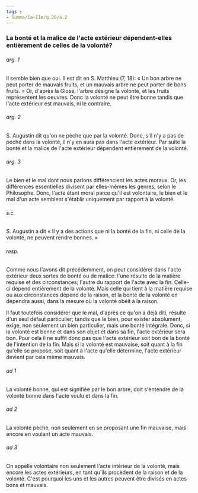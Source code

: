 ```yaml
---
tags : 
- Summa/Ia-IIæ/q.20/a.2
---
```


### La bonté et la malice de l'acte extérieur dépendent-elles entièrement de celles de la volonté?

###### arg. 1
Il semble bien que oui. Il est dit en S. Matthieu (7, 18): « Un bon arbre ne peut porter de mauvais fruits, et un mauvais arbre ne peut porter de bons fruits. » Or, d'après la Glose, l'arbre désigne la volonté, et les fruits représentent les oeuvres. Donc la volonté ne peut être bonne tandis que l'acte extérieur est mauvais, ni le contraire. 

###### arg. 2
S. Augustin dit qu'on ne pèche que par la volonté. Donc, s'il n'y a pas de péché dans la volonté, il n'y en aura pas dans l'acte extérieur. Par suite la bonté et la malice de l'acte extérieur dépendent entièrement de la volonté. 

###### arg. 3
Le bien et le mal dont nous parlons différencient les actes moraux. Or, les différences essentielles divisent par elles-mêmes les genres, selon le Philosophe. Donc, l'acte étant moral parce qu'il est volontaire, le bien et le mal d'un acte semblent s'établir uniquement par rapport à la volonté. 

###### s.c.
S. Augustin a dit « Il y a des actions que ni la bonté de la fin, ni celle de la volonté, ne peuvent rendre bonnes. » 

###### resp.
Comme nous l'avons dit précédemment, on peut considérer dans l'acte extérieur deux sortes de bonté ou de malice: l'une résulte de la matière requise et des circonstances; l'autre du rapport de l'acte avec la fin. Celle-ci dépend entièrement de la volonté. Mais celle qui tient à la matière requise ou aux circonstances dépend de la raison, et la bonté de la volonté en dépendra aussi, dans la mesure où la volonté obéit à la raison. 

Il faut toutefois considérer que le mal, d'après ce qu'on a déjà diti, résulte d'un seul défaut particulier; tandis que le bien, pour exister absolument, exige, non seulement un bien particulier, mais une bonté intégrale. Donc, si la volonté est bonne et dans son objet et dans sa fin, l'acte extérieur sera bon. Pour cela il ne suffit donc pas que l'acte extérieur soit bon de la bonté de l'intention de la fin. Mais si la volonté est mauvaise, soit quant à la fin qu'elle se propose, soit quant à l'acte qu'elle détermine, l'acte extérieur devient par cela même mauvais. 

###### ad 1
La volonté bonne, qui est signifiée par le bon arbre, doit s'entendre de la volonté bonne dans l'acte voulu et dans la fin. 

###### ad 2
La volonté pèche, non seulement en se proposant une fin mauvaise, mais encore en voulant un acte mauvais. 

###### ad 3
On appelle volontaire non seulement l'acte intérieur de la volonté, mais encore les actes extérieurs, en tant qu'ils procèdent de la raison et de la volonté. C'est pourquoi les uns et les autres peuvent être divisés en actes bons et mauvais. 

